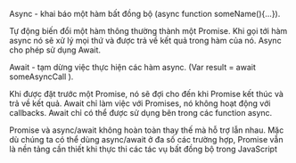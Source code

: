 Async - khai báo một hàm bất đồng bộ (async function someName(){...}).

Tự động biến đổi một hàm thông thường thành một Promise.
Khi gọi tới hàm async nó sẽ xử lý mọi thứ và được trả về kết quả trong hàm của nó.
Async cho phép sử dụng Await.



Await - tạm dừng việc thực hiện các hàm async. (Var result = await someAsyncCall ).

Khi được đặt trước một Promise, nó sẽ đợi cho đến khi Promise kết thúc và trả về kết quả.
Await chỉ làm việc với Promises, nó không hoạt động với callbacks.
Await chỉ có thể được sử dụng bên trong các function async.


Promise và async/await không hoàn toàn thay thế mà hỗ trợ lẫn nhau. Mặc dù chúng ta có thể dùng async/await ở đa số các trường hợp, Promise vẫn là nền tảng cần thiết khi thực thi các tác vụ bất đồng bộ trong JavaScript